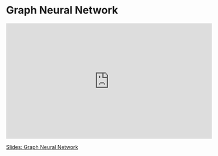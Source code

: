 # Graph Neural Network

<iframe width="560" height="315" src="https://www.youtube.com/embed/NknWBhpIN5k" title="YouTube video player" frameborder="0" allow="accelerometer; autoplay; clipboard-write; encrypted-media; gyroscope; picture-in-picture; web-share" allowfullscreen></iframe>

[Slides: Graph Neural Network](https://github.com/ichatnun/brainCodeCamp2023_lectures/blob/main/ExtraResources/GraphNeuralNetwork.pdf)